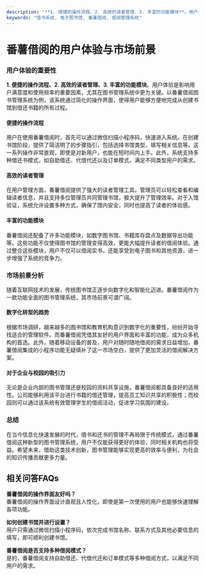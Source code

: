 ```yaml
---
description: "**1. 便捷的操作流程、2. 高效的读者管理、3. 丰富的功能模块**。用户体验是影响用户满意度和使用频率的重要因素，尤其在图书管理系统中更为关键。以番薯借阅图书管理系统为例，该系统通过简化的操作界面，使得用户能够方便地完成从创建书馆到借还书籍的所有过程。"
keywords: "借书系统, 电子图书馆, 番薯借阅, 借阅管理系统"
---
```

# 番薯借阅的用户体验与市场前景

### 用户体验的重要性

**1. 便捷的操作流程、2. 高效的读者管理、3. 丰富的功能模块**。用户体验是影响用户满意度和使用频率的重要因素，尤其在图书管理系统中更为关键。以番薯借阅图书管理系统为例，该系统通过简化的操作界面，使得用户能够方便地完成从创建书馆到借还书籍的所有过程。

#### 便捷的操作流程

用户在使用番薯借阅时，首先可以通过微信扫描小程序码，快速进入系统。在创建书馆阶段，提供了简洁明了的步骤指引，包括选择书馆类型、填写相关信息等。这一系列操作非常直观，即使是对新用户，也能在短时间内上手。此外，系统支持多种借还书模式，如自助借还、代借代还以及订单模式，满足不同类型用户的需求。

#### 高效的读者管理

在用户管理方面，番薯借阅提供了强大的读者管理工具。管理员可以轻松查看和编辑读者信息，并且支持多位管理员共同管理书馆，极大提升了管理效率。对于入馆验证，系统允许设置多种方式，确保了馆内安全，同时也提高了读者的体验感。

#### 丰富的功能模块

番薯借阅还配备了许多功能模块，如数字图书馆、书籍库存盘点及数据导出功能等。这些功能不仅使得图书馆的管理变得高效，更能大幅提升读者的借阅体验。通过整合这些模块，用户不仅可以借阅实书，还能享受到电子图书和其他资源，进一步增强了系统的竞争力。

### 市场前景分析

随着互联网技术的发展，传统图书馆正逐步向数字化和智能化迈进。番薯借阅作为一款功能全面的图书管理系统，其市场前景可谓广阔。

#### 数字化转型的趋势

根据市场调研，越来越多的图书馆和教育机构意识到数字化的重要性，纷纷开始寻找适合的管理软件。而番薯借阅凭借其友好的用户界面和丰富的功能，成为众多机构的首选。此外，随着移动设备的普及，用户对随时随地借阅的需求日益增加，番薯借阅集成的小程序功能无疑填补了这一市场空白，提供了更加灵活的借阅解决方案。

#### 对于企业与校园的吸引力

无论是企业内部的图书管理还是校园的资料共享设施，番薯借阅都具备良好的适用性。公司能够利用该平台进行书籍的借还管理，提高员工知识共享的积极性；而校园则可以通过该系统有效管理学生的借阅活动，促进学习氛围的建设。

### 总结

在当今信息化快速发展的时代，借书和还书的管理不再局限于传统模式，通过番薯借阅这种新型的图书管理系统，用户不仅能获得更好的体验，同时相关机构也将受益。希望未来，借助这类技术创新，图书管理能够实现更高的效率与便利，为社会的知识传播贡献更多力量。

## 相关问答FAQs

**番薯借阅的操作界面友好吗？**  
番薯借阅的操作界面设计直观且人性化，即使是第一次使用的用户也能够快速理解各项功能。

**如何创建书馆并进行设置？**  
用户只需通过微信扫描小程序码，依次完成书馆名称、联系方式及其他必要信息的填写，即可顺利创建书馆。

**番薯借阅是否支持多种借阅模式？**  
是的，番薯借阅支持自助借还、代借代还和订单模式等多种借阅方式，以满足不同用户的需求。
